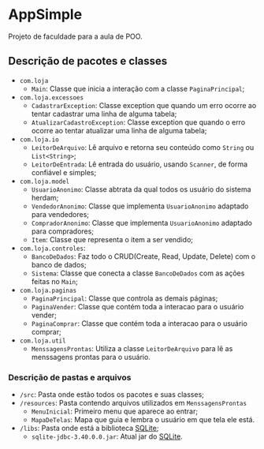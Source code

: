 # AppSimple

Projeto de faculdade para a aula de POO.

## Descrição de pacotes e classes

- `com.loja`
	- `Main`: Classe que inicia a interação com a classe `PaginaPrincipal`;
- `com.loja.excessoes`
	- `CadastrarException`: Classe exception que quando um erro ocorre ao tentar cadastrar uma linha de alguma tabela;
	- `AtualizarCadastroException`: Classe exception que quando o erro ocorre ao tentar atualizar uma linha de alguma tabela;
- `com.loja.io`
	- `LeitorDeArquivo`: Lê arquivo e retorna seu conteúdo como `String` ou `List<String>`;
	- `LeitorDeEntrada`: Lê entrada do usuário, usando `Scanner`, de forma confiável e simples;
- `com.loja.model`
	- `UsuarioAnonimo`: Classe abtrata da qual todos os usuário do sistema herdam;
	- `VendedorAnonimo`: Classe que implementa `UsuarioAnonimo` adaptado para vendedores;
	- `CompradorAnonimo`: Classe que implementa `UsuarioAnonimo` adaptado para compradores;
	- `Item`: Classe que representa o item a ser vendido;
- `com.loja.controles`:
	- `BancoDeDados`: Faz todo o CRUD(Create, Read, Update, Delete) com o banco de dados;
	- `Sistema`: Classe que conecta a classe `BancoDeDados` com as ações feitas no `Main`;
- `com.loja.paginas`
	- `PaginaPrincipal`: Classe que controla as demais páginas;
	- `PaginaVender`: Classe que contém toda a interacao para o usuário vender;
	- `PaginaComprar`: Classe que contém toda a interacao para o usuário comprar;
- `com.loja.util`
	- `MenssagensProntas`: Utiliza a classe `LeitorDeArquivo` para lê as menssagens prontas para o usuário.

### Descrição de pastas e arquivos

- `/src`: Pasta onde estão todos os pacotes e suas classes;
- `/resources`: Pasta contendo arquivos utilizados em `MenssagensProntas`
	- `MenuInicial`: Primeiro menu que aparece ao entrar;
	- `MapaDeTelas`: Mapa que guia e lembra o usuário em que tela ele está.
- `/libs`: Pasta onde está a biblioteca [SQLite](https://github.com/xerial/sqlite-jdbc);
	- `sqlite-jdbc-3.40.0.0.jar`: Atual jar do [SQLite](https://github.com/xerial/sqlite-jdbc#download).